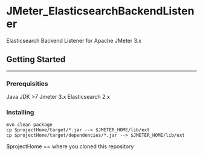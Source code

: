 # JMeter_ElasticsearchBackendListener
Elasticsearch Backend Listener for Apache JMeter 3.x

## Getting Started

---

### Prerequisities

Java JDK >7
Jmeter 3.x
Elasticsearch 2.x

### Installing

```
mvn clean package
cp $projectHome/target/*.jar --> $JMETER_HOME/lib/ext   
cp $projectHome/target/dependencies/*.jar --> $JMETER_HOME/lib/ext   
```
   
$projectHome == where you cloned this repository

